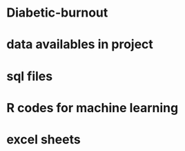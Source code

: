 # Diabetic-burnout
  # data availables in project
  # sql files
  # R codes for machine learning
  # excel sheets 
